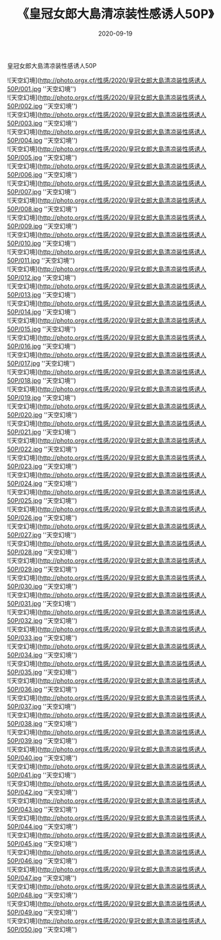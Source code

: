 ﻿---
layout: post
title:  《皇冠女郎大島清凉装性感诱人50P》
date:   2020-09-19
image: http://photo.orgx.cf/性感/2020/皇冠女郎大島清凉装性感诱人50P/000.jpg
categories: [美女, 性感, 泳衣]
---

皇冠女郎大島清凉装性感诱人50P



![天空幻境](http://photo.orgx.cf/性感/2020/皇冠女郎大島清凉装性感诱人50P/001.jpg ''天空幻境'') <br>
![天空幻境](http://photo.orgx.cf/性感/2020/皇冠女郎大島清凉装性感诱人50P/002.jpg ''天空幻境'') <br>
![天空幻境](http://photo.orgx.cf/性感/2020/皇冠女郎大島清凉装性感诱人50P/003.jpg ''天空幻境'') <br>
![天空幻境](http://photo.orgx.cf/性感/2020/皇冠女郎大島清凉装性感诱人50P/004.jpg ''天空幻境'') <br>
![天空幻境](http://photo.orgx.cf/性感/2020/皇冠女郎大島清凉装性感诱人50P/005.jpg ''天空幻境'') <br>
![天空幻境](http://photo.orgx.cf/性感/2020/皇冠女郎大島清凉装性感诱人50P/006.jpg ''天空幻境'') <br>
![天空幻境](http://photo.orgx.cf/性感/2020/皇冠女郎大島清凉装性感诱人50P/007.jpg ''天空幻境'') <br>
![天空幻境](http://photo.orgx.cf/性感/2020/皇冠女郎大島清凉装性感诱人50P/008.jpg ''天空幻境'') <br>
![天空幻境](http://photo.orgx.cf/性感/2020/皇冠女郎大島清凉装性感诱人50P/009.jpg ''天空幻境'') <br>
![天空幻境](http://photo.orgx.cf/性感/2020/皇冠女郎大島清凉装性感诱人50P/010.jpg ''天空幻境'') <br>
![天空幻境](http://photo.orgx.cf/性感/2020/皇冠女郎大島清凉装性感诱人50P/011.jpg ''天空幻境'') <br>
![天空幻境](http://photo.orgx.cf/性感/2020/皇冠女郎大島清凉装性感诱人50P/012.jpg ''天空幻境'') <br>
![天空幻境](http://photo.orgx.cf/性感/2020/皇冠女郎大島清凉装性感诱人50P/013.jpg ''天空幻境'') <br>
![天空幻境](http://photo.orgx.cf/性感/2020/皇冠女郎大島清凉装性感诱人50P/014.jpg ''天空幻境'') <br>
![天空幻境](http://photo.orgx.cf/性感/2020/皇冠女郎大島清凉装性感诱人50P/015.jpg ''天空幻境'') <br>
![天空幻境](http://photo.orgx.cf/性感/2020/皇冠女郎大島清凉装性感诱人50P/016.jpg ''天空幻境'') <br>
![天空幻境](http://photo.orgx.cf/性感/2020/皇冠女郎大島清凉装性感诱人50P/017.jpg ''天空幻境'') <br>
![天空幻境](http://photo.orgx.cf/性感/2020/皇冠女郎大島清凉装性感诱人50P/018.jpg ''天空幻境'') <br>
![天空幻境](http://photo.orgx.cf/性感/2020/皇冠女郎大島清凉装性感诱人50P/019.jpg ''天空幻境'') <br>
![天空幻境](http://photo.orgx.cf/性感/2020/皇冠女郎大島清凉装性感诱人50P/020.jpg ''天空幻境'') <br>
![天空幻境](http://photo.orgx.cf/性感/2020/皇冠女郎大島清凉装性感诱人50P/021.jpg ''天空幻境'') <br>
![天空幻境](http://photo.orgx.cf/性感/2020/皇冠女郎大島清凉装性感诱人50P/022.jpg ''天空幻境'') <br>
![天空幻境](http://photo.orgx.cf/性感/2020/皇冠女郎大島清凉装性感诱人50P/023.jpg ''天空幻境'') <br>
![天空幻境](http://photo.orgx.cf/性感/2020/皇冠女郎大島清凉装性感诱人50P/024.jpg ''天空幻境'') <br>
![天空幻境](http://photo.orgx.cf/性感/2020/皇冠女郎大島清凉装性感诱人50P/025.jpg ''天空幻境'') <br>
![天空幻境](http://photo.orgx.cf/性感/2020/皇冠女郎大島清凉装性感诱人50P/026.jpg ''天空幻境'') <br>
![天空幻境](http://photo.orgx.cf/性感/2020/皇冠女郎大島清凉装性感诱人50P/027.jpg ''天空幻境'') <br>
![天空幻境](http://photo.orgx.cf/性感/2020/皇冠女郎大島清凉装性感诱人50P/028.jpg ''天空幻境'') <br>
![天空幻境](http://photo.orgx.cf/性感/2020/皇冠女郎大島清凉装性感诱人50P/029.jpg ''天空幻境'') <br>
![天空幻境](http://photo.orgx.cf/性感/2020/皇冠女郎大島清凉装性感诱人50P/030.jpg ''天空幻境'') <br>
![天空幻境](http://photo.orgx.cf/性感/2020/皇冠女郎大島清凉装性感诱人50P/031.jpg ''天空幻境'') <br>
![天空幻境](http://photo.orgx.cf/性感/2020/皇冠女郎大島清凉装性感诱人50P/032.jpg ''天空幻境'') <br>
![天空幻境](http://photo.orgx.cf/性感/2020/皇冠女郎大島清凉装性感诱人50P/033.jpg ''天空幻境'') <br>
![天空幻境](http://photo.orgx.cf/性感/2020/皇冠女郎大島清凉装性感诱人50P/034.jpg ''天空幻境'') <br>
![天空幻境](http://photo.orgx.cf/性感/2020/皇冠女郎大島清凉装性感诱人50P/035.jpg ''天空幻境'') <br>
![天空幻境](http://photo.orgx.cf/性感/2020/皇冠女郎大島清凉装性感诱人50P/036.jpg ''天空幻境'') <br>
![天空幻境](http://photo.orgx.cf/性感/2020/皇冠女郎大島清凉装性感诱人50P/037.jpg ''天空幻境'') <br>
![天空幻境](http://photo.orgx.cf/性感/2020/皇冠女郎大島清凉装性感诱人50P/038.jpg ''天空幻境'') <br>
![天空幻境](http://photo.orgx.cf/性感/2020/皇冠女郎大島清凉装性感诱人50P/039.jpg ''天空幻境'') <br>
![天空幻境](http://photo.orgx.cf/性感/2020/皇冠女郎大島清凉装性感诱人50P/040.jpg ''天空幻境'') <br>
![天空幻境](http://photo.orgx.cf/性感/2020/皇冠女郎大島清凉装性感诱人50P/041.jpg ''天空幻境'') <br>
![天空幻境](http://photo.orgx.cf/性感/2020/皇冠女郎大島清凉装性感诱人50P/042.jpg ''天空幻境'') <br>
![天空幻境](http://photo.orgx.cf/性感/2020/皇冠女郎大島清凉装性感诱人50P/043.jpg ''天空幻境'') <br>
![天空幻境](http://photo.orgx.cf/性感/2020/皇冠女郎大島清凉装性感诱人50P/044.jpg ''天空幻境'') <br>
![天空幻境](http://photo.orgx.cf/性感/2020/皇冠女郎大島清凉装性感诱人50P/045.jpg ''天空幻境'') <br>
![天空幻境](http://photo.orgx.cf/性感/2020/皇冠女郎大島清凉装性感诱人50P/046.jpg ''天空幻境'') <br>
![天空幻境](http://photo.orgx.cf/性感/2020/皇冠女郎大島清凉装性感诱人50P/047.jpg ''天空幻境'') <br>
![天空幻境](http://photo.orgx.cf/性感/2020/皇冠女郎大島清凉装性感诱人50P/048.jpg ''天空幻境'') <br>
![天空幻境](http://photo.orgx.cf/性感/2020/皇冠女郎大島清凉装性感诱人50P/049.jpg ''天空幻境'') <br>
![天空幻境](http://photo.orgx.cf/性感/2020/皇冠女郎大島清凉装性感诱人50P/050.jpg ''天空幻境'') <br>